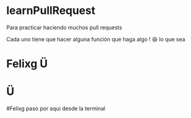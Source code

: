 # learnPullRequest
Para practicar haciendo muchos pull requests

Cada uno tiene que hacer alguna función que haga algo ! 😆 lo que sea


# Felixg Ü
Ü
=======
#Felixg paso por aqui desde la terminal



